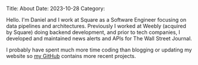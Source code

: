 Title: About
Date: 2023-10-28
Category:

Hello. I'm Daniel and I work at Square as a Software Engineer focusing on data pipelines and architectures. Previously I worked at Weebly (acquired by Square) doing backend development, and prior to tech companies, I developed and maintained news alerts and APIs for The Wall Street Journal.

I probably have spent much more time coding than blogging or updating my website so [my GitHub](https://github.com/dazhaoniel) contains more recent projects.
